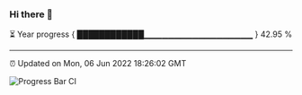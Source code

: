 ### Hi there 👋

⏳ Year progress { ████████████▁▁▁▁▁▁▁▁▁▁▁▁▁▁▁▁▁▁ } 42.95 %

---

⏰ Updated on Mon, 06 Jun 2022 18:26:02 GMT

![Progress Bar CI](https://github.com/ZhaoGui/ZhaoGui/workflows/Progress%20Bar%20CI/badge.svg)
